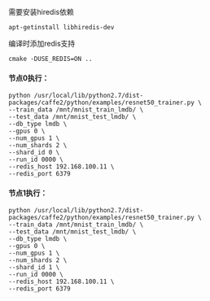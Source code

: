 需要安装hiredis依赖  
```
apt-getinstall libhiredis-dev
```
编译时添加redis支持  
```
cmake -DUSE_REDIS=ON ..
```
#### 节点0执行：
    python /usr/local/lib/python2.7/dist-packages/caffe2/python/examples/resnet50_trainer.py \
    --train_data /mnt/mnist_train_lmdb/ \
    --test_data /mnt/mnist_test_lmdb/ \
    --db_type lmdb \
    --gpus 0 \
    --num_gpus 1 \
    --num_shards 2 \
    --shard_id 0 \
    --run_id 0000 \
    --redis_host 192.168.100.11 \
    --redis_port 6379
    
#### 节点1执行：
    python /usr/local/lib/python2.7/dist-packages/caffe2/python/examples/resnet50_trainer.py \
    --train_data /mnt/mnist_train_lmdb/ \
    --test_data /mnt/mnist_test_lmdb/ \
    --db_type lmdb \
    --gpus 0 \
    --num_gpus 1 \
    --num_shards 2 \
    --shard_id 1 \
    --run_id 0000 \
    --redis_host 192.168.100.11 \
    --redis_port 6379


